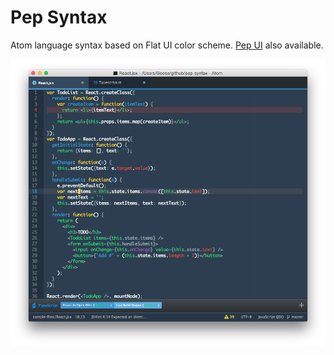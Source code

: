 # Pep Syntax

Atom language syntax based on Flat UI color scheme. [Pep UI](https://github.com/Pepeye/pep-ui) also available.

![Screenshot](https://raw.githubusercontent.com/Pepeye/pep-syntax/master/screenshot.png)
